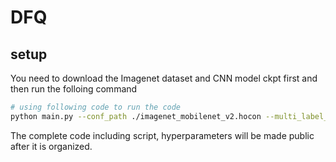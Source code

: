 # DFQ


## setup

You need to download the Imagenet dataset and CNN model ckpt first and then run the folloing command 

```bash
# using following code to run the code 
python main.py --conf_path ./imagenet_mobilenet_v2.hocon --multi_label_prob 0.4 --multi_label_num 250 --id 01 --qw 4 --qa 4
```

The complete code including script, hyperparameters will be made public after it is organized.
